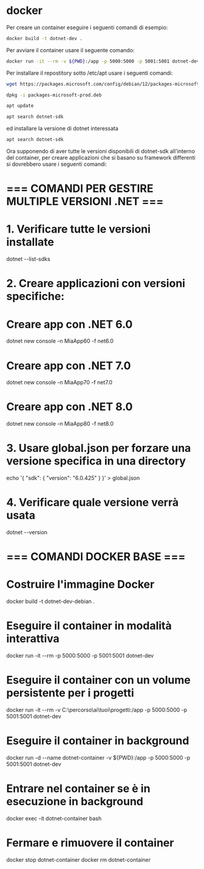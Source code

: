 # docker

Per creare un container eseguire i seguenti comandi di esempio:

```bash
docker build -t dotnet-dev .
```

Per avviare il container usare il seguente comando:

```bash
docker run -it --rm -v ${PWD}:/app -p 5000:5000 -p 5001:5001 dotnet-dev
```
Per installare il repostitory sotto /etc/apt usare i seguenti comandi:

```bash
wget https://packages.microsoft.com/config/debian/12/packages-microsoft-prod.deb -O packages-microsoft-prod.deb

dpkg -i packages-microsoft-prod.deb 

apt update

apt search dotnet-sdk
```

ed installare la versione di dotnet interessata

```bash
apt search dotnet-sdk
```
Ora supponendo di aver tutte le versioni disponibili di dotnet-sdk all'interno del container, per creare applicazioni che si basano su framework differenti si dovrebbero usare i seguenti comandi:


# === COMANDI PER GESTIRE MULTIPLE VERSIONI .NET ===

# 1. Verificare tutte le versioni installate
dotnet --list-sdks

# 2. Creare applicazioni con versioni specifiche:

# Creare app con .NET 6.0
dotnet new console -n MiaApp60 -f net6.0

# Creare app con .NET 7.0  
dotnet new console -n MiaApp70 -f net7.0

# Creare app con .NET 8.0
dotnet new console -n MiaApp80 -f net8.0

# 3. Usare global.json per forzare una versione specifica in una directory
echo '{
  "sdk": {
    "version": "6.0.425"
  }
}' > global.json

# 4. Verificare quale versione verrà usata
dotnet --version

# === COMANDI DOCKER BASE ===

# Costruire l'immagine Docker
docker build -t dotnet-dev-debian .

# Eseguire il container in modalità interattiva
docker run -it --rm -p 5000:5000 -p 5001:5001 dotnet-dev

# Eseguire il container con un volume persistente per i progetti
docker run -it --rm -v C:\percorso\ai\tuoi\progetti:/app -p 5000:5000 -p 5001:5001 dotnet-dev

# Eseguire il container in background
docker run -d --name dotnet-container -v ${PWD}:/app -p 5000:5000 -p 5001:5001 dotnet-dev

# Entrare nel container se è in esecuzione in background
docker exec -it dotnet-container bash

# Fermare e rimuovere il container
docker stop dotnet-container
docker rm dotnet-container
